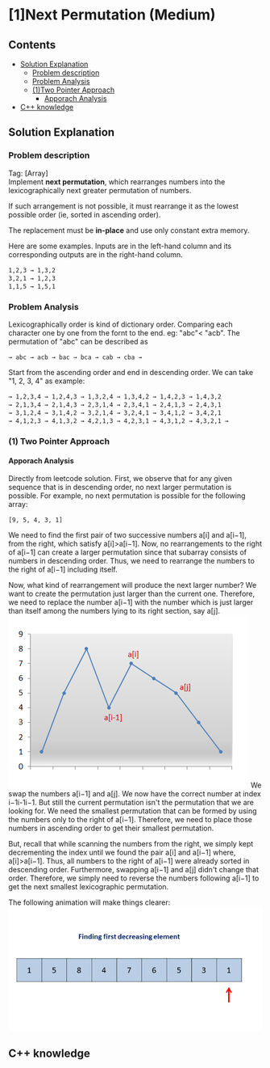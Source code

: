 # [1]Next Permutation (Medium)

## Contents
- [Solution Explanation](#solution-explanation)
  - [Problem description](#problem-description)
  - [Problem Analysis](#problem-analysis)
  - [(1)Two Pointer Approach](#1-two-pointer-approach) 
    - [Apporach Analysis](#apporach-analysis) 
- [C++ knowledge](#c-knowledge)


## Solution Explanation

### Problem description
Tag: [Array]\
Implement **next permutation**, which rearranges numbers into the lexicographically next greater permutation of numbers.

If such arrangement is not possible, it must rearrange it as the lowest possible order (ie, sorted in ascending order).

The replacement must be **in-place** and use only constant extra memory.

Here are some examples. Inputs are in the left-hand column and its corresponding outputs are in the right-hand column.

```
1,2,3 → 1,3,2
3,2,1 → 1,2,3
1,1,5 → 1,5,1
```
### Problem Analysis
Lexicographically order is kind of dictionary order. Comparing each character one by one from the fornt to the end. eg: "abc"< "acb". The permutation of "abc" can be described as 
```
→ abc → acb → bac → bca → cab → cba →
```
Start from the ascending order and end in descending order. We can take "1, 2, 3, 4" as example:

```
→ 1,2,3,4 → 1,2,4,3 → 1,3,2,4 → 1,3,4,2 → 1,4,2,3 → 1,4,3,2 
→ 2,1,3,4 → 2,1,4,3 → 2,3,1,4 → 2,3,4,1 → 2,4,1,3 → 2,4,3,1 
→ 3,1,2,4 → 3,1,4,2 → 3,2,1,4 → 3,2,4,1 → 3,4,1,2 → 3,4,2,1 
→ 4,1,2,3 → 4,1,3,2 → 4,2,1,3 → 4,2,3,1 → 4,3,1,2 → 4,3,2,1 →
```

### (1) Two Pointer Approach
#### Apporach Analysis
Directly from leetcode solution.
First, we observe that for any given sequence that is in descending order, no next larger permutation is possible. For example, no next permutation is possible for the following array:
```
[9, 5, 4, 3, 1]
```
We need to find the first pair of two successive numbers a[i] and a[i−1], from the right, which satisfy a[i]>a[i−1]. Now, no rearrangements to the right of a[i−1] can create a larger permutation since that subarray consists of numbers in descending order. Thus, we need to rearrange the numbers to the right of a[i−1] including itself.

Now, what kind of rearrangement will produce the next larger number? We want to create the permutation just larger than the current one. Therefore, we need to replace the number a[i−1] with the number which is just larger than itself among the numbers lying to its right section, say a[j].
![Image of nums_graph](https://github.com/KV152/LeetCode-Solution/blob/master/figures/31_nums_graph.png)
We swap the numbers a[i−1] and a[j]. We now have the correct number at index i−1i-1i−1. But still the current permutation isn't the permutation that we are looking for. We need the smallest permutation that can be formed by using the numbers only to the right of a[i−1]. Therefore, we need to place those numbers in ascending order to get their smallest permutation.

But, recall that while scanning the numbers from the right, we simply kept decrementing the index until we found the pair a[i] and a[i−1] where, a[i]>a[i−1]. Thus, all numbers to the right of a[i−1] were already sorted in descending order. Furthermore, swapping a[i−1] and a[j] didn't change that order. Therefore, we simply need to reverse the numbers following a[i−1] to get the next smallest lexicographic permutation.

The following animation will make things clearer:
![Image of nums_gif](https://github.com/KV152/LeetCode-Solution/blob/master/figures/31_Next_Permutation.gif)
## C++ knowledge

